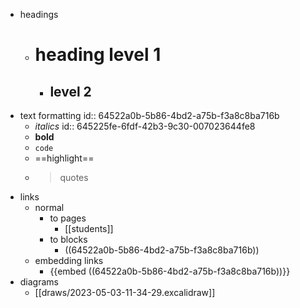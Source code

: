 - headings
	- # heading level 1
		- ## level 2
- text formatting
  id:: 64522a0b-5b86-4bd2-a75b-f3a8c8ba716b
	- *italics*
	  id:: 645225fe-6fdf-42b3-9c30-007023644fe8
	- **bold**
	- `code`
	- ==highlight==
	- > quotes
- links
	- normal
		- to pages
			- [[students]]
		- to blocks
			- ((64522a0b-5b86-4bd2-a75b-f3a8c8ba716b))
	- embedding links
		- {{embed ((64522a0b-5b86-4bd2-a75b-f3a8c8ba716b))}}
- diagrams
	- [[draws/2023-05-03-11-34-29.excalidraw]]